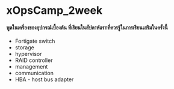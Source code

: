# xOpsCamp_2week
#### พูดในเครื่องของอุปกรณ์เบื้องต้น ที่เรียนในสัปดาห์แรกที่ควรรู้ในการเรียนเสริมในครั้งนี้ 
* Fortigate switch
* storage
* hypervisor
* RAID controller
* management
* communication
* HBA - host bus adapter
  
